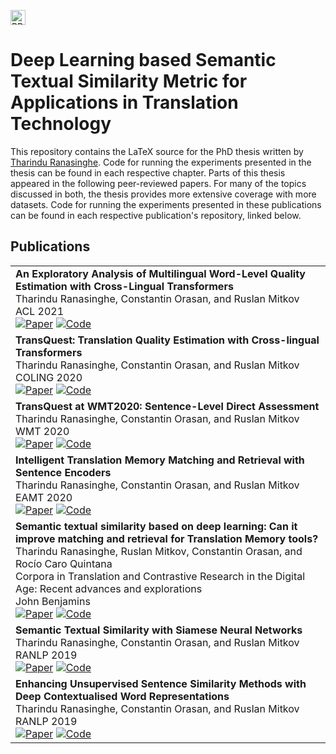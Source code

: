 
<a href="https://github.com/TharinduDR/Thesis/releases/download/v0.3.0/thesis.pdf"><img alt="PDF" height="24" src="https://img.shields.io/github/downloads/TharinduDR/Thesis/total?label=PDF"></a>
# Deep Learning based Semantic Textual Similarity Metric for Applications in Translation Technology

This repository contains the LaTeX source for the PhD thesis written by [Tharindu Ranasinghe](https://tharindu.co.uk/). Code for running the experiments presented in the thesis can be found in each respective chapter. 
Parts of this thesis appeared in the following peer-reviewed papers. For many of the topics discussed in both, the thesis provides more extensive coverage with more datasets. Code for running the experiments presented in these publications can be found in each respective publication's repository, linked below.

## Publications

<table>

<tr>
<td>
<strong>An Exploratory Analysis of Multilingual Word-Level Quality Estimation with Cross-Lingual Transformers</strong><br>
Tharindu Ranasinghe, Constantin Orasan, and Ruslan Mitkov<br>
ACL 2021<br>
<a href="https://aclanthology.org/2021.acl-short.55/"><img alt="Paper" src="https://img.shields.io/badge/-Paper-gray"></a>
<a href="https://github.com/TharinduDR/TransQuest"><img alt="Code" src="https://img.shields.io/badge/-Code-gray" ></a>
</td>
</tr>
<tr>

<tr>
<td>
<strong>TransQuest: Translation Quality Estimation with Cross-lingual Transformers</strong><br>
Tharindu Ranasinghe, Constantin Orasan, and Ruslan Mitkov<br>
COLING 2020<br>
<a href="https://aclanthology.org/2020.coling-main.445/"><img alt="Paper" src="https://img.shields.io/badge/-Paper-gray"></a>
<a href="https://github.com/TharinduDR/TransQuest"><img alt="Code" src="https://img.shields.io/badge/-Code-gray" ></a>
</td>
</tr>
<tr>

<td>
<strong>TransQuest at WMT2020: Sentence-Level Direct Assessment</strong><br>
Tharindu Ranasinghe, Constantin Orasan, and Ruslan Mitkov<br>
WMT 2020<br>
<a href="https://aclanthology.org/2020.wmt-1.122/"><img alt="Paper" src="https://img.shields.io/badge/-Paper-gray"></a>
<a href="https://github.com/TharinduDR/TransQuest"><img alt="Code" src="https://img.shields.io/badge/-Code-gray" ></a>
</td>
</tr>

<tr>
<td>
<strong>Intelligent Translation Memory Matching and Retrieval with Sentence Encoders</strong><br>
Tharindu Ranasinghe, Constantin Orasan, and Ruslan Mitkov<br>
EAMT 2020<br>
<a href="https://aclanthology.org/2020.eamt-1.19/"><img alt="Paper" src="https://img.shields.io/badge/-Paper-gray"></a>
<a href="https://github.com/TharinduDR/Intelligent-Translation-Memories"><img alt="Code" src="https://img.shields.io/badge/-Code-gray" ></a>
</td>
</tr>

<tr>
<td>
<strong>Semantic textual similarity based on deep learning: Can it improve matching and retrieval for Translation Memory tools?</strong><br>
Tharindu Ranasinghe, Ruslan Mitkov, Constantin Orasan, and Rocío Caro Quintana<br>
Corpora in Translation and Contrastive Research in the Digital Age: Recent advances and explorations<br> John Benjamins<br>
<a href="https://benjamins.com/catalog/btl.158.04ran"><img alt="Paper" src="https://img.shields.io/badge/-Paper-gray"></a>
<a href="https://github.com/TharinduDR/Intelligent-Translation-Memories"><img alt="Code" src="https://img.shields.io/badge/-Code-gray" ></a>
</td>
</tr>

<tr>
<td>
<strong>Semantic Textual Similarity with Siamese Neural Networks</strong><br>
Tharindu Ranasinghe, Constantin Orasan, and Ruslan Mitkov<br>
RANLP 2019<br>
<a href="https://aclanthology.org/R19-1116/"><img alt="Paper" src="https://img.shields.io/badge/-Paper-gray"></a>
<a href="https://github.com/TharinduDR/Siamese-Recurrent-Architectures"><img alt="Code" src="https://img.shields.io/badge/-Code-gray" ></a>
</td>
</tr>

<tr>
<td>
<strong>Enhancing Unsupervised Sentence Similarity Methods with Deep Contextualised Word Representations</strong><br>
Tharindu Ranasinghe, Constantin Orasan, and Ruslan Mitkov<br>
RANLP 2019<br>
<a href="https://aclanthology.org/R19-1115/"><img alt="Paper" src="https://img.shields.io/badge/-Paper-gray"></a>
<a href="https://github.com/TharinduDR/Simple-Sentence-Similarity"><img alt="Code" src="https://img.shields.io/badge/-Code-gray" ></a>
</td>
</tr>

</table>




